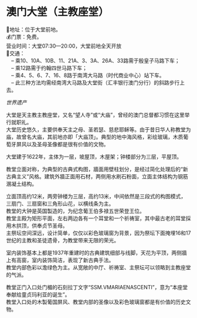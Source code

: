 # 澳门大堂（主教座堂）  
📍地址：位于大堂前地。  
💰门票：免费。  
营业时间：大堂07:30—20:00，大堂前地全天开放  
🚌交通：  
　– 乘10、10A、10B、11、21A、3、3A、26A、33路需于殷皇子马路下车；  
　– 乘12路需于约翰四世马路下车；  
　– 乘4、5、6、7、16、8路于南湾大马路（时代商业中心）站下车。  
　– 此三种方法均需经南湾大马路及大堂街（汇丰银行澳门分行）的斜路步行上去。  

*世界遗产*  

大堂是天主教主教座堂，又名“望人寺”或“大庙”，曾经的澳门总督都习惯在这里举行就职礼。  
大堂历史悠久，主要供奉天主之母、圣若瑟、慈悲耶稣等。由于昔日华人称教堂为庙，故曾名大庙，其前地亦即「大庙顶」。典型的地中海风格，彩绘玻璃，木质葡萄牙屏风以及圣母圣像都是很有价值的文物。  

大堂建于1622年，主体为一层，坡屋顶，木屋架；钟楼部分为三层，平屋顶。  

教堂立面对称，为典型的古典式构图，牆面用壁柱划分，是经过简化处理后的“新古典主义”风格。建筑外牆正面用石材，两侧用水刷石粉面，立面主体结构为钢筋溷凝土结构。  

立面顶高约12米，两旁钟楼为三层，高约13米，中间依然是三段式的构图模式，三扇门、三扇窗和三角形山花，以横线条为主。  
教堂的大钟是英国製造的，为纪念葡王伯多禄五世荣登王位。  
教堂主殿为矩形平面，左右两边各有一个耳堂和一个祈祷室，其中最古老的耳堂採用木拱顶，供奉贞节圣母。  
主祭坛空间深远，设计简单，仅仅以彩色玻璃窗为背景，因为祭坛下面掩埋16和17世纪的主教和圣徒遗骨，为教堂带来无限的荣光。  

室内装饰基本上都是1937年重建时的古典建筑细部与线脚，天花为平顶，两侧牆上有高窗，室内装饰简洁，表现了新古典手法。  
教堂内部色彩以澹绿色为主。从宽敞的中厅、祈祷室、主祭坛可以领略到主教座堂的气派。  

教堂正门入口处门楣的石刻拉丁文字“SSM.VMARIAENASCENTI”，意为“本座堂奉献给童贞玛利亚的诞生”。  
教堂入口处的木製葡国屏风、教堂内部的圣像以及彩色玻璃窗都是有价值的历史文物。  
